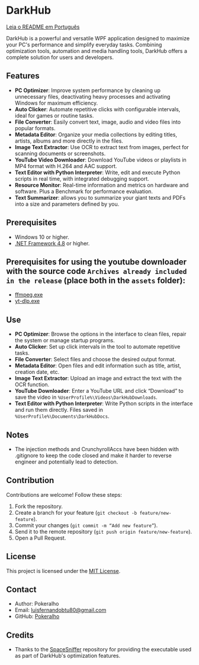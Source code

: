 # DarkHub

[Leia o README em Português](README.pt.md)

DarkHub is a powerful and versatile WPF application designed to maximize your PC's performance and simplify everyday tasks. Combining optimization tools,
automation and media handling tools, DarkHub offers a complete solution for users and developers.

## Features
- **PC Optimizer**: Improve system performance by cleaning up unnecessary files, deactivating heavy processes and activating Windows for maximum efficiency.
- **Auto Clicker**: Automate repetitive clicks with configurable intervals, ideal for games or routine tasks.
- **File Converter**: Easily convert text, image, audio and video files into popular formats.
- **Metadata Editor**: Organize your media collections by editing titles, artists, albums and more directly in the files.
- **Image Text Extractor**: Use OCR to extract text from images, perfect for scanning documents or screenshots.
- **YouTube Video Downloader**: Download YouTube videos or playlists in MP4 format with H.264 and AAC support.
- **Text Editor with Python Interpreter**: Write, edit and execute Python scripts in real time, with integrated debugging support.
- **Resource Monitor**: Real-time information and metrics on hardware and software. Plus a Benchmark for performance evaluation.
- **Text Summarizer**:  allows you to summarize your giant texts and PDFs into a size and parameters defined by you.

## Prerequisites
- Windows 10 or higher.
- [.NET Framework 4.8](https://dotnet.microsoft.com/download/dotnet-framework) or higher.

## Prerequisites for using the youtube downloader with the source code `Archives already included in the release` (place both in the `assets` folder):
- [ffmpeg.exe](https://www.gyan.dev/ffmpeg/builds/#release-builds)
- [yt-dlp.exe](https://github.com/yt-dlp/yt-dlp/releases/)

## Use
- **PC Optimizer**: Browse the options in the interface to clean files, repair the system or manage startup programs.
- **Auto Clicker**: Set up click intervals in the tool to automate repetitive tasks.
- **File Converter**: Select files and choose the desired output format.
- **Metadata Editor**: Open files and edit information such as title, artist, creation date, etc.
- **Image Text Extractor**: Upload an image and extract the text with the OCR function.
- **YouTube Downloader**: Enter a YouTube URL and click “Download” to save the video in `%UserProfile%\Videos\DarkHubDownloads`.
- **Text Editor with Python Interpreter**: Write Python scripts in the interface and run them directly. Files saved in `%UserProfile%\Documents\DarkHubDocs`.

## Notes
- The injection methods and CrunchyrollAccs have been hidden with .gitignore to keep the code closed and make it harder to reverse engineer and potentially lead to detection.

## Contribution
Contributions are welcome! Follow these steps:
1. Fork the repository.
2. Create a branch for your feature (`git checkout -b feature/new-feature`).
3. Commit your changes (`git commit -m “Add new feature”`).
4. Send it to the remote repository (`git push origin feature/new-feature`).
5. Open a Pull Request.

## License
This project is licensed under the [MIT License](LICENSE).


## Contact
- Author: Pokeralho
- Email: luisfernandobtu80@gmail.com
- GitHub: [Pokeralho](https://github.com/Pokeralho)


## Credits
- Thanks to the [SpaceSniffer](https://github.com/redtrillix/SpaceSniffer) repository for providing the executable used as part of DarkHub's optimization features.
